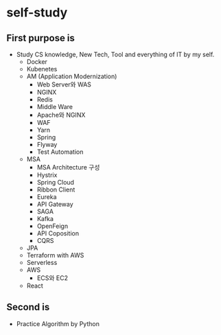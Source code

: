 # self-study
## First purpose is
- Study CS knowledge, New Tech, Tool and everything of IT by my self.
  - Docker
  - Kubenetes
  - AM (Application Modernization)
    + Web Server와 WAS
    + NGINX
    + Redis
    + Middle Ware
    + Apache와 NGINX
    + WAF
    + Yarn
    + Spring
    + Flyway
    + Test Automation
  - MSA
    + MSA Architecture 구성
    + Hystrix
    + Spring Cloud
    + Ribbon Client
    + Eureka
    + API Gateway
    + SAGA
    + Kafka
    + OpenFeign
    + API Coposition
    + CQRS
  - JPA
  - Terraform with AWS
  - Serverless
  - AWS
    + ECS와 EC2
  - React

## Second is
  - Practice Algorithm by Python
